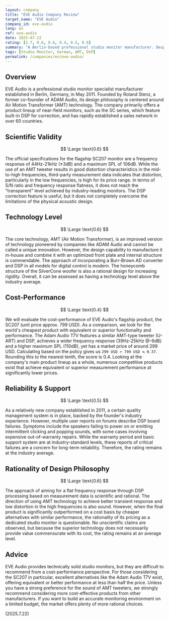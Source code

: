 ```yaml
---
layout: company
title: "EVE Audio Company Review"
target_name: "EVE Audio"
company_id: eve-audio
lang: en
ref: eve-audio
date: 2025-07-22
rating: [2.7, 0.6, 0.6, 0.4, 0.5, 0.6]
summary: "A Berlin-based professional studio monitor manufacturer. Despite adopting AMT technology and DSP, it faces challenges in cost-performance."
tags: [Studio Monitor, German, AMT, DSP]
permalink: /companies/en/eve-audio/
---
```


## Overview

EVE Audio is a professional studio monitor specialist manufacturer established in Berlin, Germany, in May 2011. Founded by Roland Stenz, a former co-founder of ADAM Audio, its design philosophy is centered around Air Motion Transformer (AMT) technology. The company primarily offers a product lineup of near-field monitors, such as the SC series, which feature built-in DSP for correction, and has rapidly established a sales network in over 60 countries.

## Scientific Validity

$$ \Large \text{0.6} $$

The official specifications for the flagship SC207 monitor are a frequency response of 44Hz-21kHz (±3dB) and a maximum SPL of 106dB. While the use of an AMT tweeter results in good distortion characteristics in the mid-to-high frequencies, third-party measurement data indicates that distortion, particularly in the low frequencies, is high for its price range. In terms of S/N ratio and frequency response flatness, it does not reach the "transparent" level achieved by industry-leading monitors. The DSP correction feature is useful, but it does not completely overcome the limitations of the physical acoustic design.

## Technology Level

$$ \Large \text{0.6} $$

The core technology, AMT (Air Motion Transformer), is an improved version of technology pioneered by companies like ADAM Audio and cannot be called a unique innovation. However, the design capability to manufacture it in-house and combine it with an optimized front plate and internal structure is commendable. The approach of incorporating a Burr-Brown AD converter and DSP in all models for digital control is modern. The honeycomb structure of the SilverCone woofer is also a rational design for increasing rigidity. Overall, it can be assessed as having a technology level above the industry average.

## Cost-Performance

$$ \Large \text{0.4} $$

We will evaluate the cost-performance of EVE Audio's flagship product, the SC207 (unit price approx. 799 USD). As a comparison, we look for the world's cheapest product with equivalent or superior functionality and performance. The Adam Audio T7V features a similar AMT-type tweeter (U-ART) and DSP, achieves a wider frequency response (39Hz-25kHz @-6dB) and a higher maximum SPL (110dB), yet has a market price of around 299 USD. Calculating based on the policy gives us `299 USD ÷ 799 USD ≒ 0.37`. Rounding this to the nearest tenth, the score is 0.4. Looking at the company's main product lineup as a whole, numerous competitive products exist that achieve equivalent or superior measurement performance at significantly lower prices.

## Reliability & Support

$$ \Large \text{0.5} $$

As a relatively new company established in 2011, a certain quality management system is in place, backed by the founder's industry experience. However, multiple user reports on forums describe DSP board failures. Symptoms include the speakers failing to power on or emitting intermittent clicking and popping sounds, with some cases involving expensive out-of-warranty repairs. While the warranty period and basic support system are at industry-standard levels, these reports of critical failures are a concern for long-term reliability. Therefore, the rating remains at the industry average.

## Rationality of Design Philosophy

$$ \Large \text{0.6} $$

The approach of aiming for a flat frequency response through DSP processing based on measurement data is scientific and rational. The direction of using AMT technology to achieve better transient response and low distortion in the high frequencies is also sound. However, when the final product is significantly outperformed on a cost basis by cheaper alternatives with similar performance, the rationality of its pricing as a dedicated studio monitor is questionable. No unscientific claims are observed, but because the superior technology does not necessarily provide value commensurate with its cost, the rating remains at an average level.

## Advice

EVE Audio provides technically solid studio monitors, but they are difficult to recommend from a cost-performance perspective. For those considering the SC207 in particular, excellent alternatives like the Adam Audio T7V exist, offering equivalent or better performance at less than half the price. Unless you have a strong preference for the sound of AMT tweeters, we strongly recommend considering more cost-effective products from other manufacturers. If you want to build an accurate monitoring environment on a limited budget, the market offers plenty of more rational choices.

(2025.7.22)
